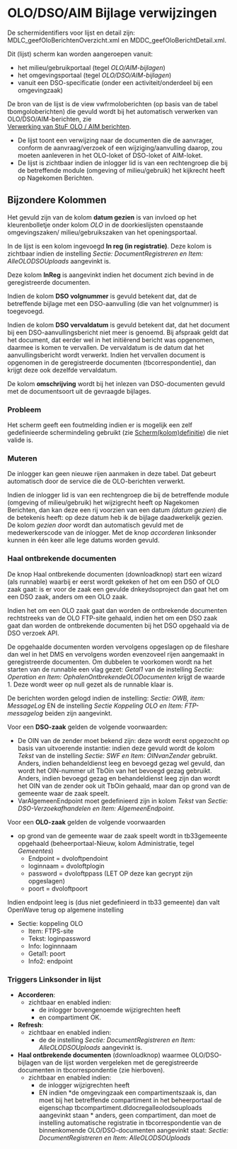 # OLO/DSO/AIM Bijlage verwijzingen

De schermidentifiers voor lijst en detail zijn: MDLC_geefOloBerichtenOverzicht.xml en MDDC_geefOloBerichtDetail.xml.

Dit (lijst) scherm kan worden aangeroepen vanuit:

* het milieu/gebruikportaal (tegel *OLO/AIM-bijlagen*)
* het omgevingsportaal (tegel *OLO/DSO/AIM-bijlagen*)
* vanuit een DSO-specificatie (onder een activiteit/onderdeel bij een omgevingzaak)

De bron van de lijst is de view vwfrmoloberichten (op basis van de tabel tbomgoloberichten) die gevuld wordt bij het automatisch verwerken van OLO/DSO/AIM-berichten, zie  
[Verwerking van StuF OLO / AIM berichten](/docs/probleemoplossing/programmablokken/olo_verwerking.md).

* De lijst toont een verwijzing naar de documenten die de aanvrager, conform de aanvraag/verzoek of een wijziging/aanvulling daarop, zou moeten aanleveren in het OLO-loket of DSO-loket of AIM-loket.
* De lijst is zichtbaar indien de inlogger lid is van een rechtengroep die bij de betreffende module (omgeving of milieu/gebruik) het kijkrecht heeft op Nagekomen Berichten.

## Bijzondere Kolommen

Het gevuld zijn van de kolom **datum gezien** is van invloed op het kleurenbolletje onder kolom *OLO* in de doorkieslijsten openstaande omgevingszaken/ milieu/gebruikszaken van het openingsportaal.

In de lijst is een kolom ingevoegd **In reg (in registratie)**. Deze kolom is zichtbaar indien de instelling *Sectie: DocumentRegistreren en Item: AlleOLODSOUploads* aangevinkt is.

Deze kolom **InReg** is aangevinkt indien het document zich bevind in de geregistreerde documenten.

Indien de kolom **DSO volgnummer** is gevuld betekent dat, dat de betreffende bijlage met een DSO-aanvulling (die van het volgnummer) is toegevoegd.

Indien de kolom **DSO vervaldatum** is gevuld betekent dat, dat het document bij een DSO-aanvullingsbericht niet meer is genoemd. Bij afspraak geldt dat het document, dat eerder wel in het initiërend bericht was opgenomen, daarmee is komen te vervallen. De vervaldatum is de datum dat het aanvullingsbericht wordt verwerkt. Indien het vervallen document is opgenomen in de geregistreerde documenten (tbcorrespondentie), dan krijgt deze ook dezelfde vervaldatum.

De kolom **omschrijving** wordt bij het inlezen van DSO-documenten gevuld met de documentsoort uit de gevraagde bijlages.

### Probleem

Het scherm geeft een foutmelding indien er is mogelijk een zelf gedefinieerde schermindeling gebruikt (zie [Scherm(kolom)definitie](/docs/instellen_inrichten/schermdefinitie.md)) die niet valide is.

### Muteren

De inlogger kan geen nieuwe rijen aanmaken in deze tabel. Dat gebeurt automatisch door de service die de OLO-berichten verwerkt.

Indien de inlogger lid is van een rechtengroep die bij de betreffende module (omgeving of milieu/gebruik) het wijzigrecht heeft op Nagekomen Berichten, dan kan deze een rij voorzien van een datum *(datum gezien*) die de betekenis heeft: op deze datum heb ik de bijlage daadwerkelijk gezien. De kolom *gezien door* wordt dan automatisch gevuld met de medewerkerscode van de inlogger.
Met de knop *accorderen* linksonder kunnen in één keer alle lege datums worden gevuld.

### Haal ontbrekende documenten

De knop Haal ontbrekende documenten (downloadknop) start een wizard (als runnable) waarbij er eerst wordt gekeken of het om een DSO of OLO zaak gaat: is er voor de zaak een gevulde dnkeydsoproject dan gaat het om een DSO zaak, anders om een OLO zaak.

Indien het om een OLO zaak gaat dan worden de ontbrekende documenten rechtstreeks van de OLO FTP-site gehaald, indien het om een DSO zaak gaat dan worden de ontbrekende documenten bij het DSO opgehaald via de DSO verzoek API.

De opgehaalde documenten worden vervolgens opgeslagen op de fileshare dan wel in het DMS en vervolgens worden evenzoveel rijen aangemaakt in geregistreerde documenten. Om dubbelen te voorkomen wordt na het starten van de runnable een vlag gezet: *Getal1* van de instelling *Sectie: Operation en Item: OphalenOntbrekendeOLODocumenten* krijgt de waarde 1. Deze wordt weer op null gezet als de runnable klaar is.

De berichten worden gelogd indien de instelling: *Sectie: OWB, item: MessageLog* EN de instelling *Sectie Koppeling OLO en Item: FTP-messagelog* beiden zijn aangevinkt.

Voor een **DSO-zaak** gelden de volgende voorwaarden:

* De OIN van de zender moet bekend zijn: deze wordt eerst opgezocht op basis van uitvoerende instantie: indien deze gevuld wordt de kolom *Tekst* van de instelling *Sectie: SWF en Item: OINvanZender* gebruikt. Anders, indien behandeldienst leeg en bevoegd gezag wel gevuld, dan wordt het OIN-nummer uit TbOin van het bevoegd gezag gebruikt. Anders, indien bevoegd gezag en behandeldienst leeg zijn dan wordt het OIN van de zender ook uit TbOin gehaald, maar dan op grond van de gemeente waar de zaak speelt.
* VarAlgemeenEndpoint moet gedefinieerd zijn in kolom *Tekst* van *Sectie: DSO-Verzoekafhandelen en Item: AlgemeenEndpoint*.

Voor een **OLO-zaak** gelden de volgende voorwaarden

* op grond van de gemeente waar de zaak speelt wordt in tb33gemeente opgehaald (beheerportaal-Nieuw, kolom Administratie, tegel *Gemeentes*)
  * Endpoint = dvoloftpendoint
  * loginnaam = dvoloftplogin
  * password = dvoloftppass  (LET OP deze kan gecrypt zijn opgeslagen)
  * poort = dvoloftpoort

Indien endpoint leeg is (dus niet gedefinieerd in tb33 gemeente) dan valt OpenWave terug op algemene instelling

* Sectie: koppeling OLO
  * Item: FTPS-site
  * Tekst: loginpassword
  * Info: loginnnaam
  * Getal1: poort
  * Info2:  endpoint

### Triggers Linksonder in lijst

* **Accorderen**:
  * zichtbaar en enabled indien:
    * de inlogger bovengenoemde wijzigrechten heeft
    * en compartiment OK.
* **Refresh**:
  * zichtbaar en enabled indien:
    * de de instelling *Sectie: DocumentRegistreren en Item: AlleOLODSOUploads* aangevinkt is.
* **Haal ontbrekende documenten** (downloadknop) waarmee OLO/DSO-bijlagen van de lijst worden vergeleken met de geregistreerde documenten in tbcorrespondentie (zie hierboven).
  * zichtbaar en enabled indien:
    * de inlogger wijzigrechten heeft
    * EN indien
            *de omgevingzaak een compartimentszaak is, dan moet bij het betreffende compartiment in het beheerportaal de eigenschap tbcompartiment.dldocregalleolodsouploads aangevinkt staan
            * anders, geen compartiment, dan moet de instelling automatische registratie in tbcorrespondentie van de binnenkomende OLO/DSO-documenten aangevinkt staat: *Sectie: DocumentRegistreren en Item: AlleOLODSOUploads*
